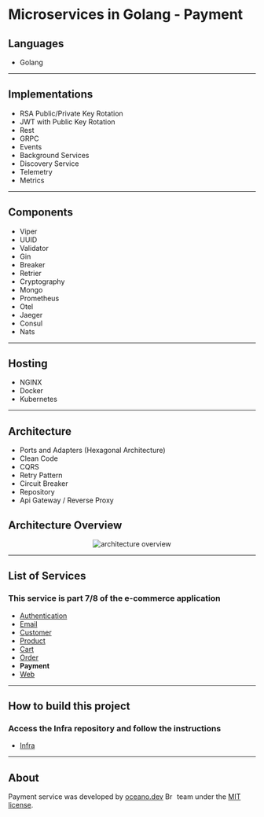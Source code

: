# **Microservices in Golang - Payment**

## Languages

- Golang

---

## Implementations

- RSA Public/Private Key Rotation
- JWT with Public Key Rotation
- Rest
- GRPC
- Events
- Background Services
- Discovery Service
- Telemetry
- Metrics

---

## Components

- Viper
- UUID
- Validator
- Gin
- Breaker
- Retrier
- Cryptography
- Mongo
- Prometheus
- Otel
- Jaeger
- Consul
- Nats

---

## Hosting

- NGINX
- Docker
- Kubernetes

---

## Architecture

- Ports and Adapters (Hexagonal Architecture)
- Clean Code
- CQRS
- Retry Pattern
- Circuit Breaker
- Repository
- Api Gateway / Reverse Proxy

###

## Architecture Overview

<p align="center">
    <img alt="architecture overview" src="https://github.com/JohnSalazar/microservices-go-payment/assets/16736914/2c850bec-6bf1-4e4b-b9f7-4971d5757fa3" />
</p>

---

## List of Services

### This service is part 7/8 of the e-commerce application

- [Authentication](https://github.com/JohnSalazar/microservices-go-authentication)
- [Email](https://github.com/JohnSalazar/microservices-go-email)
- [Customer](https://github.com/JohnSalazar/microservices-go-customer)
- [Product](https://github.com/JohnSalazar/microservices-go-product)
- [Cart](https://github.com/JohnSalazar/microservices-go-cart)
- [Order](https://github.com/JohnSalazar/microservices-go-order)
- **Payment**
- [Web](https://github.com/JohnSalazar/microservices-go-web)

---

## How to build this project

### Access the Infra repository and follow the instructions

- [Infra](https://github.com/JohnSalazar/microservices-go-infra)

---

## About

Payment service was developed by [oceano.dev](https://oceano.dev/) <img alt="Brasil" src="https://github.com/JohnSalazar/microservices-go-payment/assets/16736914/84496246-471f-4cfd-bc27-cef2dae0f81c" width="20" height="14" /> team under the [MIT license](LICENSE).
